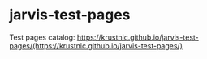 jarvis-test-pages
=================

Test pages catalog: https://krustnic.github.io/jarvis-test-pages/(https://krustnic.github.io/jarvis-test-pages/)
